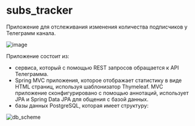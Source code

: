 # subs_tracker
Приложение для отслеживания изменения количества подписчиков у Телеграмм канала.

![image](https://user-images.githubusercontent.com/106754927/190922214-a7908606-9d07-4237-82e4-077464412b42.png)


Приложение состоит из:
- сервиса, который с помощью REST запросов обращается к API Телеграмма.
- Spring MVC приложения, которое отображает статистику в виде HTML страниц, используя шаблонизатор Thymeleaf. MVC приложение сконфигурировано с помощью аннотаций, использует JPA и Spring Data JPA для общения с базой данных.
- базы данных PostgreSQL, которая имеет структуру:

![db_scheme](https://user-images.githubusercontent.com/106754927/190915372-4ce217ce-7958-4845-829f-baa6a75ef987.png)
